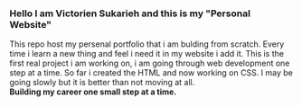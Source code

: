 ### Hello I am Victorien Sukarieh and this is my "Personal Website"
This repo host my persenal portfolio that i am bulding from scratch.
Every time i learn a new thing and feel i need it in my website i add it.
This is the first real project i am working on, i am going through web development
one step at a time. So far i created the HTML and now working on CSS.
I may be going slowly but it is better than not moving at all.<br/>
**Building my career one small step at a time.**
